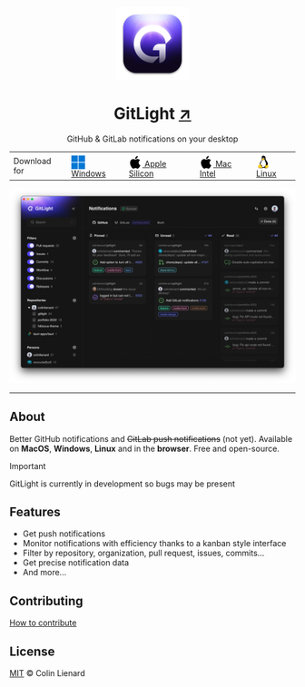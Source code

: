 <div align="center">

<img src="./assets/macos-icon.png" alt="" height="128px" />

# GitLight <a href="https://gitlight.app" target="_blank">↗</a>

GitHub & GitLab notifications on your desktop

<table>
  <tbody>
    <tr>
      <td>Download for</td>
      <td>      
        <a href="http://localhost:5173/download/windows" target="_blank">
          <img src="./assets/windows.png" style="transform: translateY(4px)"> Windows
        </a>
      </td>
      <td>
        <a href="http://localhost:5173/download/apple-silicon" target="_blank">
          <picture>
            <source media="(prefers-color-scheme: dark)" srcset="./assets/apple-light.png">
            <img src="./assets/apple-dark.png" style="transform: translateY(4px)">
          </picture> Apple Silicon
        </a>
      </td>
      <td>
        <a href="http://localhost:5173/download/mac-intel" target="_blank">
          <picture>
            <source media="(prefers-color-scheme: dark)" srcset="./assets/apple-light.png">
            <img src="./assets/apple-dark.png" style="transform: translateY(4px)">
          </picture> Mac Intel
        </a>
      </td>
      <td>
        <a href="http://localhost:5173/download/linux" target="_blank">
          <img src="./assets/linux.png" style="transform: translateY(4px)"> Linux
        </a>
      </td>
    </tr>
  </tbody>
</table>

</div>

![Dashboard](./assets/dashboard.png)

---

## About

Better GitHub notifications and ~~GitLab push notifications~~ (not yet). Available on **MacOS**, **Windows**, **Linux** and in the **browser**. Free and open-source.

> [!IMPORTANT]  
> GitLight is currently in development so bugs may be present

## Features

- Get push notifications
- Monitor notifications with efficiency thanks to a kanban style interface
- Filter by repository, organization, pull request, issues, commits...
- Get precise notification data
- And more...

## Contributing

[How to contribute](./CONTRIBUTING.md)

## License

[MIT](./LICENSE) © Colin Lienard
